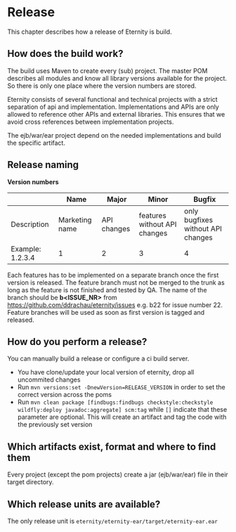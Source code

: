 # Release

This chapter describes how a release of Eternity is build.

## How does the build work?

The build uses Maven to create every (sub) project. The master POM describes all modules and know all library versions
available for the project. So there is only one place where the version numbers are stored.

Eternity consists of several functional and technical projects with a strict separation of api and implementation. 
 Implementations and APIs are only allowed to reference other APIs and external libraries. This ensures that we avoid 
  cross references between implementation projects.
  
The ejb/war/ear project depend on the needed implementations and build the specific artifact.

## Release naming

**Version numbers**

|                  | Name           | Major       | Minor                        | Bugfix                            |
-------------------|----------------|-------------|------------------------------|-----------------------------------|
| Description      | Marketing name | API changes | features without API changes | only bugfixes without API changes |
| Example: 1.2.3.4 | 1              | 2           | 3                            | 4                                 |
 

Each features has to be implemented on a separate branch once the first version is released. The feature branch must not
be merged to the trunk as long as the feature is not finished and tested by QA. The name of the branch should be
**b&lt;ISSUE_NR&gt;** from https://github.com/ddrachau/eternity/issues e.g. b22 for issue number 22.
Feature branches will be used as soon as first version is tagged and released.

## How do you perform a release?

You can manually build a release or configure a ci build server.

* You have clone/update your local version of eternity, drop all uncommited changes
* Run `mvn versions:set -DnewVersion=RELEASE_VERSION` in order to set the correct version across the poms
* Run `mvn clean package [findbugs:findbugs checkstyle:checkstyle wildfly:deploy javadoc:aggregate] scm:tag` while `[]` 
 indicate that these parameter are optional. This will create an artifact and tag the code with the previously set 
 version

## Which artifacts exist, format and where to find them

Every project (except the pom projects) create a jar (ejb/war/ear) file in their target directory.

## Which release units are available?

The only release unit is `eternity/eternity-ear/target/eternity-ear.ear`

